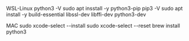 WSL-Linux
python3 -V
sudo apt insstall -y python3-pip
pip3 -V
sudo apt install -y build-essential libssl-dev libffi-dev python3-dev

MAC
sudo xcode-select --install
sudo xcode-select --reset
brew install python3